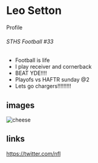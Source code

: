 # Leo Setton
Profile

###### STHS Football #33

 - Football is life
 - I play receiver and cornerback
 - BEAT YDE!!!!
 - Playofs vs HAFTR sunday @2
 - Lets go chargers!!!!!!!!!

## images
![cheese](https://scontent-lga3-1.cdninstagram.com/t51.2885-15/e35/15534669_695696180607545_1320577288172994560_n.jpg?ig_cache_key=MTQwOTcyMDMyMTk4NDk0OTYwMg%3D%3D.2)


## links

https://twitter.com/nfl

